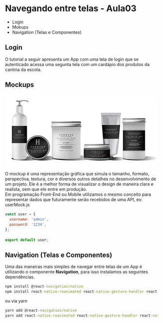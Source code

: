 # Navegando entre telas - Aula03

- Login
- Mokups
- Navigation (Telas e Componentes)

## Login
O tutorial a seguir apresenta um App com uma tela de login que se autenticado acessa uma segunta tela com um cardápio dos produtos da cantina da escola.

## Mockups
![Mockup](./mockup.jpg)
O mockup é uma representação gráfica que simula o tamanho, formato, perspectiva, textura, cor e diversos outros detalhes no desenvolvimento de um projeto. Ele é a melhor forma de visualizar o design de maneira clara e realista, sem que ele entre em produção.
<br> Em programação Front-End ou Mobile utilizamos o mesmo conceito para representar dados que futuramente serão recebidos de uma API, ex:
<br>userMock.js
```javascript
const user = {
  username: 'admin',
  password: '1234',
};

export default user;
```
## Navigation (Telas e Componentes)
Uma das maneiras mais simples de navegar entre telas de um App é utilizando o componente **Navigation**, para isso instalamos as seguintes dependências.
```cmd
npm install @react-navigation/native
npm install react-native-reanimated react-native-gesture-handler react-native-screens react-native-safe-area-context @react-native-community/masked-view @react-navigation/stack
```
ou via yarn
```cmd
yarn add @react-navigation/native
yarn add react-native-reanimated react-native-gesture-handler react-native-screens react-native-safe-area-context @react-native-community/masked-view @react-navigation/stack
```